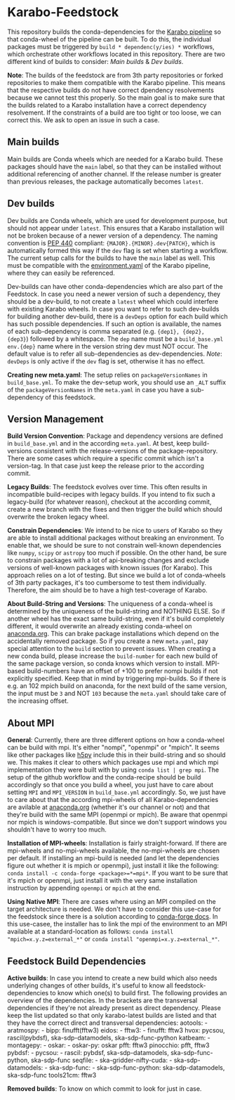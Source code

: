 # Karabo-Feedstock<a id="feedstock"></a>

This repository builds the conda-dependencies for the [Karabo pipeline](https://github.com/i4Ds/Karabo-Pipeline) so that conda-wheel of the pipeline can be built. To do this, the individual packages must be triggered by `build * dependenc(y/ies) *` workflows, which orchestrate other workflows located in this repository. There are two different kind of builds to consider: *Main builds* & *Dev builds*.

**Note**: The builds of the feedstock are from 3th party repositories or forked repositories to make them compatible with the Karabo pipeline. This means that the respective builds do not have correct dpendency resolvements because we cannot test this properly. So the main goal is to make sure that the builds related to a Karabo installation have a correct dependency resolvement. If the constraints of a build are too tight or too loose, we can correct this. We ask to open an issue in such a case.

## Main builds
Main builds are Conda wheels which are needed for a Karabo build. These packages should have the `main` label, so that they can be installed without additional referencing of another channel. If the release number is greater than previous releases, the package automatically becomes `latest`.

## Dev builds
Dev builds are Conda wheels, which are used for development purpose, but should not appear under `latest`. This ensures that a Karabo installation will not be broken because of a newer version of a dependency. The naming convention is [PEP 440](https://peps.python.org/pep-0440/) compliant: `{MAJOR}.{MINOR}.dev{PATCH}`, which is automatically formed this way if the `dev` flag is set when starting a workflow. The current setup calls for the builds to have the `main` label as well. This must be compatible with the [environment.yaml](https://github.com/i4Ds/Karabo-Pipeline/blob/main/environment.yaml) of the Karabo pipeline, where they can easily be referenced.

Dev-builds can have other conda-dependencies which are also part of the Feedstock. In case you need a newer version of such a dependency, they should be a dev-build, to not create a `latest` wheel which could interfere with existing Karabo wheels. In case you want to refer to such dev-builds for building another dev-build, there is a `devDeps` option for each build which has such possible dependencies. If such an option is available, the names of each sub-dependency is comma separated (e.g. `{dep1}, {dep2}, {dep3}`) followed by a whitespace. The `dep` name must be a `build_base.yml env.{dep}` name where in the version string dev must NOT occur. The default value is to refer all sub-dependencies as dev-dependencies. *Note*: `devDeps` is only active if the `dev` flag is set, otherwise it has no effect.

**Creating new meta.yaml**: The setup relies on `packageVersionNames` in `build_base.yml`. To make the dev-setup work, you should use an `_ALT` suffix of the `packageVersionNames` in the `meta.yaml` in case you have a sub-dependency of this feedstock.

## Version Management
**Build Version Convention**: Package and dependency versions are defined in `build_base.yml` and in the according `meta.yaml`. At best, keep build-versions consistent with the release-versions of the package-repository. There are some cases which require a specific commit which isn't a version-tag. In that case just keep the release prior to the according commit.

**Legacy Builds**: The feedstock evolves over time. This often results in incompatible build-recipes with legacy builds. If you intend to fix such a legacy-build (for whatever reason), checkout at the according commit, create a new branch with the fixes and then trigger the build which should overwrite the broken legacy wheel.

**Constrain Dependencies**: We intend to be nice to users of Karabo so they are able to install additional packages without breaking an environment. To enable that, we should be sure to not constrain well-known dependencies like `numpy`, `scipy` or `astropy` too much if possible. On the other hand, be sure to constrain packages with a lot of api-breaking changes and exclude versions of well-known packages with known issues (for Karabo). This approach relies on a lot of testing. But since we build a lot of conda-wheels of 3th party packages, it's too cumbersome to test them individually. Therefore, the aim should be to have a high test-coverage of Karabo.

**About Build-String and Versions**: The uniqueness of a conda-wheel is determined by the uniqueness of the build-string and NOTHING ELSE. So if another wheel has the exact same build-string, even if it's build completely different, it would overwrite an already existing conda-wheel on [anaconda.org](https://anaconda.org/). This can brake package installations which depend on the accidentally removed package. So if you create a new `meta.yaml`, pay special attention to the `build` section to prevent issues. When creating a new conda build, please increase the `build-number` for each new build of the same package version, so conda knows which version to install. MPI-based build-numbers have an offset of +100 to prefer nompi builds if not explicitly specified. Keep that in mind by triggering mpi-builds. So if there is e.g. an 102 mpich build on anaconda, for the next build of the same version, the input must be `3` and NOT `103` because the `meta.yaml` should take care of the increasing offset.

## About MPI
**General**: Currently, there are three different options on how a conda-wheel can be build with mpi. It's either "nompi", "openmpi" or "mpich". It seems like other packages like [h5py](https://anaconda.org/conda-forge/h5py/files) include this in their build-string and so should we. This makes it clear to others which packages use mpi and which mpi implementation they were built with by using `conda list | grep mpi`. The setup of the github workflow and the conda-recipe should be build accordingly so that once you build a wheel, you just have to care about setting `MPI` and `MPI_VERSION` in `build_base.yml` accordingly. So, we just have to care about that the according mpi-wheels of all Karabo-dependencies are avilable at [anaconda.org](https://anaconda.org/) (whether it's our channel or not) and that they're build with the same MPI (openmpi or mpich). Be aware that openmpi nor mpich is windows-compatible. But since we don't support windows you shouldn't have to worry too much.

**Installation of MPI-wheels**: Installation is fairly straight-forward. If there are mpi-wheels and no-mpi-wheels available, the no-mpi-wheels are chosen per default. If installing an mpi-build is needed (and let the dependencies figure out whether it is mpich or openmpi), just install it like the following: `conda install -c conda-forge <package>=*=mpi*`. If you want to be sure that it's mpich or openmpi, just install it with the very same installation instruction by appending `openmpi` or `mpich` at the end.

**Using Native MPI**: There are cases where using an MPI compiled on the target architecture is needed. We don't have to consider this use-case for the feedstock since there is a solution according to [conda-forge docs](https://conda-forge.org/docs/user/tipsandtricks.html). In this use-casee, the installer has to link the mpi of the environment to an MPI available at a standard-location as follows: `conda install "mpich=x.y.z=external_*"` or `conda install "openmpi=x.y.z=external_*"`.

## Feedstock Build Dependencies
**Active builds**: In case you intend to create a new build which also needs underlying changes of other builds, it's useful to know all feedstock-dependencies to know which one(s) to build first. The following provides an overview of the dependencies. In the brackets are the transversal dependencies if they're not already present as direct dependency. Please keep the list updated so that only karabo-latest builds are listed and that they have the correct direct and transversal dependencies:
aotools: 		        -
aratmospy: 		        -
bipp: 			        finufft(fftw3)
eidos: 			        -
fftw3: 			        -
finufft: 		        fftw3
hvox: 			        pycsou, rascil(pybdsf), ska-sdp-datamodels, ska-sdp-func-python
katbeam: 		        -
montagepy: 		        -
oskar: 			        -
oskar-py: 		        oskar
pfft: 			        fftw3
pinocchio: 		        pfft, fftw3
pybdsf: 		        -
pycsou: 		        -
rascil: 		        pybdsf, ska-sdp-datamodels, ska-sdp-func-python, ska-sdp-func
seqfile: 		        -
ska-gridder-nifty-cuda:	-
ska-sdp-datamodels: 	-
ska-sdp-func: 		    -
ska-sdp-func-python: 	ska-sdp-datamodels, ska-sdp-func
tools21cm: 		        fftw3

**Removed builds**: To know on which commit to look for just in case.
